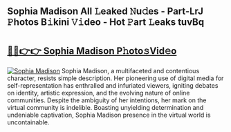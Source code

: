## Sophia Madison All 𝙻eaked 𝙽u𝚍es - Part-LrJ 𝙿hotos B𝚒kini 𝚅𝚒deo - Hot 𝙿art 𝙻eaks tuvBq

# <h2><a href="http://ld3z5a.urlbe.top/?page=Sophia+Madison">🔗🔗👉👉 Sophia Madison P𝚑oto𝚜Vid𝚎o</a></h2>

[![Sophia Madison](https://i.imgur.com/eBuTRDB.gif)](http://ld3z5a.urlbe.top/?page=Sophia+Madison)
Sophia Madison, a multifaceted and contentious character, resists simple description. Her pioneering use of digital media for self-representation has enthralled and infuriated viewers, igniting debates on identity, artistic expression, and the evolving nature of online communities. Despite the ambiguity of her intentions, her mark on the virtual community is indelible. Boasting unyielding determination and undeniable captivation, Sophia Madison presence in the virtual world is uncontainable.

